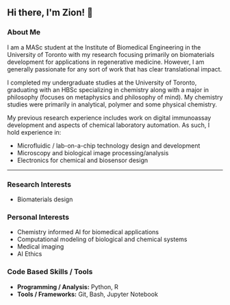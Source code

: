 ## Hi there, I'm Zion! 👋

### About Me 
I am a MASc student at the Institute of Biomedical Engineering in the University of Toronto with my research focusing primarily on biomaterials development for applications in regenerative medicine. However, I am generally passionate for any sort of work that has clear translational impact. 

I completed my undergraduate studies at the University of Toronto, graduating with an HBSc specializing in chemistry along with a major in philosophy (focuses on metaphysics and philosophy of mind). My chemistry studies were primarily in analytical, polymer and some physical chemistry. 

My previous research experience includes work on digital immunoassay development and aspects of chemical laboratory automation. As such, I hold experience in: 
- Microfluidic / lab-on-a-chip technology design and development
- Microscopy and biological image processing/analysis
- Electronics for chemical and biosensor design 

------

### Research Interests 
- Biomaterials design

### Personal Interests 
- Chemistry informed AI for biomedical applications
- Computational modeling of biological and chemical systems
- Medical imaging
- AI Ethics

### Code Based Skills / Tools 
- **Programming / Analysis:** Python, R
- **Tools / Frameworks:** Git, Bash, Jupyter Notebook

